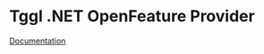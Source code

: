 # Tggl .NET OpenFeature Provider

[Documentation](https://tggl.io/developers/sdks/open-feature/dotnet)